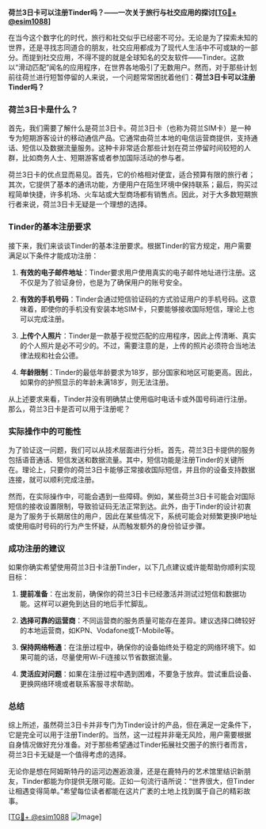 **荷兰3日卡可以注册Tinder吗？——一次关于旅行与社交应用的探讨[[TG💪+ @esim1088](https://t.me/s/esim1088)]**

在当今这个数字化的时代，旅行和社交似乎已经密不可分。无论是为了探索未知的世界，还是寻找志同道合的朋友，社交应用都成为了现代人生活中不可或缺的一部分。而提到社交应用，不得不提的就是全球知名的交友软件——Tinder。这款以“滑动匹配”闻名的应用程序，在世界各地吸引了无数用户。然而，对于那些计划前往荷兰进行短暂停留的人来说，一个问题常常困扰着他们：**荷兰3日卡可以注册Tinder吗？**

### 荷兰3日卡是什么？

首先，我们需要了解什么是荷兰3日卡。荷兰3日卡（也称为荷兰SIM卡）是一种专为短期游客设计的移动通信产品。它通常由荷兰本地的电信运营商提供，支持通话、短信以及数据流量服务。这种卡非常适合那些计划在荷兰停留时间较短的人群，比如商务人士、短期游客或者参加国际活动的参与者。

荷兰3日卡的优点显而易见。首先，它的价格相对便宜，适合预算有限的旅行者；其次，它提供了基本的通讯功能，方便用户在陌生环境中保持联系；最后，购买过程简单快捷，许多机场、火车站或大型商场都有销售点。因此，对于大多数短期旅行者来说，荷兰3日卡无疑是一个理想的选择。

### Tinder的基本注册要求

接下来，我们来谈谈Tinder的基本注册要求。根据Tinder的官方规定，用户需要满足以下条件才能成功注册：

1. **有效的电子邮件地址**：Tinder要求用户使用真实的电子邮件地址进行注册。这不仅是为了验证身份，也是为了确保用户的账号安全。
   
2. **有效的手机号码**：Tinder会通过短信验证码的方式验证用户的手机号码。这意味着，即使你的手机没有安装本地SIM卡，只要能够接收国际短信，理论上也可以完成注册。

3. **上传个人照片**：Tinder是一款基于视觉匹配的应用程序，因此上传清晰、真实的个人照片是必不可少的。不过，需要注意的是，上传的照片必须符合当地法律法规和社会公德。

4. **年龄限制**：Tinder的最低年龄要求为18岁，部分国家和地区可能更高。因此，如果你的护照显示的年龄未满18岁，则无法注册。

从上述要求来看，Tinder并没有明确禁止使用临时电话卡或外国号码进行注册。那么，荷兰3日卡是否可以用于注册呢？

### 实际操作中的可能性

为了验证这一问题，我们可以从技术层面进行分析。首先，荷兰3日卡提供的服务包括语音通话、短信发送和数据流量。其中，短信功能是注册Tinder的关键所在。理论上，只要你的荷兰3日卡能够正常接收国际短信，并且你的设备支持数据连接，就可以顺利完成注册。

然而，在实际操作中，可能会遇到一些障碍。例如，某些荷兰3日卡可能会对国际短信的接收设置限制，导致验证码无法正常到达。此外，由于Tinder的设计初衷是为了服务于长期居住的用户，因此在某些情况下，系统可能会对频繁更换IP地址或使用临时号码的行为产生怀疑，从而触发额外的身份验证步骤。

### 成功注册的建议

如果你确实希望使用荷兰3日卡注册Tinder，以下几点建议或许能帮助你顺利实现目标：

1. **提前准备**：在出发前，确保你的荷兰3日卡已经激活并测试过短信和数据功能。这样可以避免到达目的地后手忙脚乱。

2. **选择可靠的运营商**：不同运营商的服务质量可能存在差异。建议选择口碑较好的本地运营商，如KPN、Vodafone或T-Mobile等。

3. **保持网络畅通**：在注册过程中，确保你的设备始终处于稳定的网络环境下。如果可能的话，尽量使用Wi-Fi连接以节省数据流量。

4. **灵活应对问题**：如果在注册过程中遇到困难，不要急于放弃。尝试重启设备、更换网络环境或者联系客服寻求帮助。

### 总结

综上所述，虽然荷兰3日卡并非专门为Tinder设计的产品，但在满足一定条件下，它是完全可以用于注册Tinder的。当然，这一过程并非毫无风险，用户需要根据自身情况做好充分准备。对于那些希望通过Tinder拓展社交圈子的旅行者而言，荷兰3日卡无疑是一个值得考虑的选择。

无论你是想在阿姆斯特丹的运河边邂逅浪漫，还是在鹿特丹的艺术馆里结识新朋友，Tinder都能为你提供无限可能。正如一句流行语所说：“世界很大，但Tinder让相遇变得简单。”希望每位读者都能在这片广袤的土地上找到属于自己的精彩故事。

[[TG💪+ @esim1088](https://t.me/s/esim1088) ![Image](https://i.postimg.cc/4NQfJmqS/Snipaste-2025-05-13-00-14-12.png)]